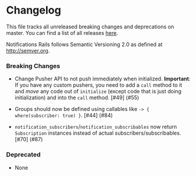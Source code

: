 # Changelog

This file tracks all unreleased breaking changes and deprecations on master. You can find a list of all releases [here](https://github.com/jonhue/notifications-rails/releases).

Notifications Rails follows Semantic Versioning 2.0 as defined at http://semver.org.

### Breaking Changes

* Change Pusher API to not push immediately when initialized. **Important**: If you have any custom
  pushers, you need to add a `call` method to it and *move* any code out of `initialize` (except
  code that is just doing initialization) and into the `call` method. [#49] (#55)

* Groups should now be defined using callables like `-> { where(subscriber: true) }`. [#44] (#84)

* `notification_subscribers`/`notification_subscribables` now return `Subscription` instances instead of actual subscribers/subscribables. [#70] (#87)

### Deprecated

* None

